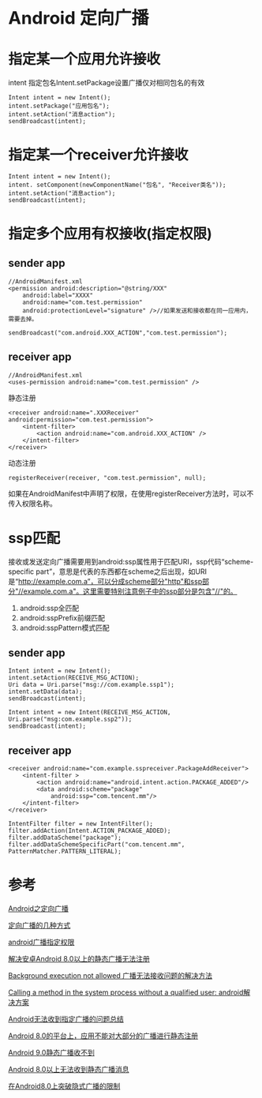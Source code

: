 <h1 style="font-size: 2.5em;"> Android 定向广播</h1>
 

# 指定某一个应用允许接收
intent 指定包名Intent.setPackage设置广播仅对相同包名的有效

`````
Intent intent = new Intent();             
intent.setPackage("应用包名");
intent.setAction("消息action");            
sendBroadcast(intent);
`````

# 指定某一个receiver允许接收
`````
Intent intent = new Intent();
intent. setComponent(newComponentName("包名", "Receiver类名"));
intent.setAction("消息action");
sendBroadcast(intent);
`````

# 指定多个应用有权接收(指定权限)

## sender app

`````
//AndroidManifest.xml
<permission android:description="@string/XXX" 
	android:label="XXXX" 
	android:name="com.test.permission" 
	android:protectionLevel="signature" />//如果发送和接收都在同一应用内，需要去掉。
`````

`````
sendBroadcast("com.android.XXX_ACTION","com.test.permission");
`````

## receiver app

`````
//AndroidManifest.xml
<uses-permission android:name="com.test.permission" />
`````
静态注册
`````
<receiver android:name=".XXXReceiver" android:permission="com.test.permission">
    <intent-filter>
        <action android:name="com.android.XXX_ACTION" />
    </intent-filter>
</receiver>
`````
动态注册
`````
registerReceiver(receiver, "com.test.permission", null);
`````

如果在AndroidManifest中声明了权限，在使用registerReceiver方法时，可以不传入权限名称。

# ssp匹配
接收或发送定向广播需要用到android:ssp属性用于匹配URI，ssp代码“scheme-specific part”，意思是代表的东西都在scheme之后出现，如URI是“http://example.com.a”，可以分成scheme部分"http"和ssp部分"//example.com.a"。这里需要特别注意例子中的ssp部分是包含"//"的。 

1. android:ssp全匹配
1. android:sspPrefix前缀匹配
1. android:sspPattern模式匹配

## sender app
``````
Intent intent = new Intent();
intent.setAction(RECEIVE_MSG_ACTION);
Uri data = Uri.parse("msg://com.example.ssp1");
intent.setData(data);
sendBroadcast(intent);
``````
`````
Intent intent = new Intent(RECEIVE_MSG_ACTION, Uri.parse("msg:com.example.ssp2"));
sendBroadcast(intent);
`````

## receiver app

`````
<receiver android:name="com.example.sspreceiver.PackageAddReceiver">
    <intent-filter >
        <action android:name="android.intent.action.PACKAGE_ADDED"/>
        <data android:scheme="package"
            android:ssp="com.tencent.mm"/>
    </intent-filter>
</receiver>
`````

`````
IntentFilter filter = new IntentFilter();
filter.addAction(Intent.ACTION_PACKAGE_ADDED);
filter.addDataScheme("package");
filter.addDataSchemeSpecificPart("com.tencent.mm", PatternMatcher.PATTERN_LITERAL);
`````


# 参考

[Android之定向广播](https://blog.csdn.net/zhangyongfeiyong/article/details/51853521)

[定向广播的几种方式](https://blog.csdn.net/qiebobobo/article/details/46915177)

[android广播指定权限](https://blog.csdn.net/weixin_34122604/article/details/92349568)

[解决安卓Android 8.0以上的静态广播无法注册](https://blog.csdn.net/qq_39326574/article/details/96310112)

[Background execution not allowed 广播无法接收问题的解决方法](https://blog.csdn.net/wangwei890702/article/details/99644607)

[Calling a method in the system process without a qualified user: android解决方案](https://blog.csdn.net/love_xsq/article/details/50392093)

[Android无法收到指定广播的问题总结](https://www.cnblogs.com/scarecrow-blog/p/6080884.html)

[Android 8.0的平台上，应用不能对大部分的广播进行静态注册](https://www.cnblogs.com/endv/p/11695262.html)

[Android 9.0静态广播收不到](https://blog.csdn.net/wkathy/article/details/103380081)

[Android 8.0以上无法收到静态广播消息](https://www.jianshu.com/p/8dda5df736c7)

[在Android8.0上突破隐式广播的限制](https://www.jianshu.com/p/5283ebc225d5?utm_source=oschina-app)



